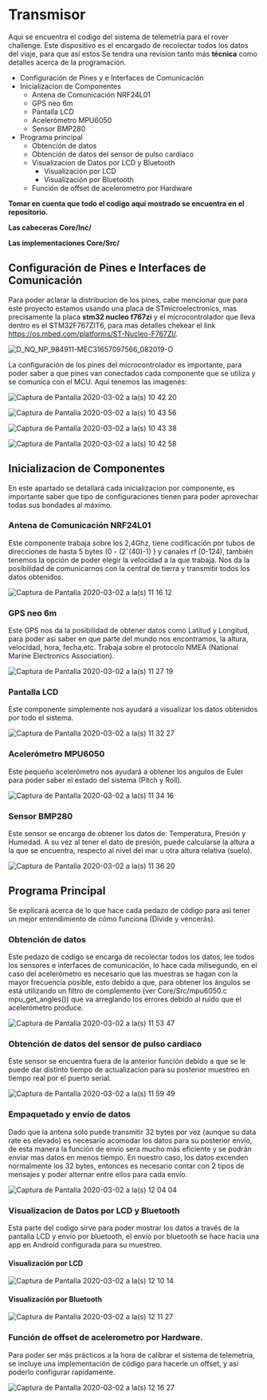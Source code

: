 # Transmisor
 Aqui se encuentra el codigo del sistema de telemetria para el rover challenge.
 Este dispositivo es el encargado de recolectar todos los datos del viaje, para que así estos 
 Se tendra una revision tanto más **técnica** como detalles acerca de la programación.
 
 - Configuración de Pines y e Interfaces de Comunicación
 - Inicializacion de Componentes
     - Antena de Comunicación NRF24L01
     - GPS neo 6m
     - Pantalla LCD
     - Acelerómetro MPU6050
     - Sensor BMP280
 - Programa principal
     - Obtención de datos
     - Obtención de datos del sensor de pulso cardiaco
     - Visualizacion de Datos por LCD y Bluetooth
         - Visualización por LCD
         - Visualización por Bluetooth
     - Función de offset de acelerometro por Hardware
     
**Tomar en cuenta que todo el codigo aqui mostrado se encuentra en el repositorio.**

**Las cabeceras Core/Inc/**

**Las implementaciones Core/Src/**
  
## Configuración de Pines e Interfaces de Comunicación
Para poder aclarar la distribucion de los pines, cabe mencionar que para este proyecto estamos usando una placa de STmicroelectronics, mas precisamente la placa **stm32 nucleo f767zi** y el microcontrolador que lleva dentro es el
STM32F767ZIT6, para mas detalles chekear el link https://os.mbed.com/platforms/ST-Nucleo-F767ZI/.

![D_NQ_NP_984911-MEC31657097566_082019-O](https://user-images.githubusercontent.com/47458067/75688224-80cbf280-5c75-11ea-8056-dca3b89d8adb.jpg)

La configuración de los pines del microcontrolador es importante, para poder saber a que pines van conectados cada componente que se utiliza y se comunica con el MCU.
Aqui tenemos las imagenes:

![Captura de Pantalla 2020-03-02 a la(s) 10 42 20](https://user-images.githubusercontent.com/47458067/75687280-efa84c00-5c73-11ea-9192-715d04c2c1db.png)

![Captura de Pantalla 2020-03-02 a la(s) 10 43 56](https://user-images.githubusercontent.com/47458067/75687329-06e73980-5c74-11ea-9154-d7a7739efd7b.png)

![Captura de Pantalla 2020-03-02 a la(s) 10 43 38](https://user-images.githubusercontent.com/47458067/75687377-1797af80-5c74-11ea-87a9-ff5eb6385fc6.png)

![Captura de Pantalla 2020-03-02 a la(s) 10 42 58](https://user-images.githubusercontent.com/47458067/75687423-28e0bc00-5c74-11ea-85eb-f80f47c5bd80.png)

## Inicializacion de Componentes
En este apartado se detallará cada inicializacion por componente, es importante saber que tipo de configuraciones tienen para poder aprovechar todas sus bondades al máximo.

### Antena de Comunicación NRF24L01
Este componente trabaja sobre los 2,4Ghz, tiene codificación por tubos de direcciones de hasta 5 bytes (0 - (2ˆ(40)-1) ) y  canales rf (0-124), también tenemos la opción de poder elegir la velocidad a la que trabaja. Nos da la posibilidad de comunicarnos con la central de tierra y transmitir todos los datos obtenidos.

![Captura de Pantalla 2020-03-02 a la(s) 11 16 12](https://user-images.githubusercontent.com/47458067/75689556-c4bff700-5c77-11ea-880e-24cf4e0d10b9.png)

### GPS neo 6m
Este GPS nos da la posibilidad de obtener datos como Latitud y Longitud, para poder asi saber en que parte del mundo nos encontramos, la altura, velocidad, hora, fecha,etc. Trabaja sobre el protocolo NMEA (National Marine Electronics Association).

![Captura de Pantalla 2020-03-02 a la(s) 11 27 19](https://user-images.githubusercontent.com/47458067/75690181-ca6a0c80-5c78-11ea-9bf2-fc089c6ed2f8.png)

### Pantalla LCD
Este componente simplemente nos ayudará a visualizar los datos obtenidos por todo el sistema.

![Captura de Pantalla 2020-03-02 a la(s) 11 32 27](https://user-images.githubusercontent.com/47458067/75690593-8297b500-5c79-11ea-94a3-f266489fd455.png)

### Acelerómetro MPU6050
Este pequeño acelerómetro nos ayudará a obtener los angulos de Euler para poder saber el estado del sistema (Pitch y Roll).

![Captura de Pantalla 2020-03-02 a la(s) 11 34 16](https://user-images.githubusercontent.com/47458067/75690751-c25e9c80-5c79-11ea-9947-fff552c1cd35.png)

### Sensor BMP280
Este sensor se encarga de obtener los datos de: Temperatura, Presión y Humedad. A su vez al tener el dato de presión, puede calcularse la altura a la que se encuentra, respecto al nivel del mar u otra altura relativa (suelo).

![Captura de Pantalla 2020-03-02 a la(s) 11 36 20](https://user-images.githubusercontent.com/47458067/75690935-0fdb0980-5c7a-11ea-86ea-cbab0720f7b4.png)

## Programa Principal
Se explicará acerca de lo que hace cada pedazo de código para asi tener un mejor entendimiento de cómo funciona 
(Divide y vencerás).

### Obtención de datos
Este pedazo de codigo se encarga de recolectar todos los datos, lee todos los sensores e interfaces de comunicación, lo hace cada milisegundo, en el caso del acelerómetro es necesario que las muestras se hagan con la mayor frecuencia posible, esto debido a que, para obtener los ángulos se está utilizando un filtro de complemento (ver Core/Src/mpu6050.c mpu_get_angles()) que va arreglando los errores debido al ruido que el acelerómetro produce.

![Captura de Pantalla 2020-03-02 a la(s) 11 53 47](https://user-images.githubusercontent.com/47458067/75692823-7b25db00-5c7c-11ea-924e-9df74315a0ec.png)

### Obtención de datos del sensor de pulso cardiaco
Este sensor se encuentra fuera de la anterior función debido a que se le puede dar distinto tiempo de actualizacion para su posterior muestreo en tiempo real por el puerto serial.

![Captura de Pantalla 2020-03-02 a la(s) 11 59 49](https://user-images.githubusercontent.com/47458067/75693446-53834280-5c7d-11ea-81ea-17dc155f67bd.png)

### Empaquetado y envío de datos
Dado que la antena solo puede transmitir 32 bytes por vez (aunque su data rate es elevado) es necesario acomodar los datos para su posterior envío, de esta manera la función de envío sera mucho más eficiente y se podrán enviar mas datos en menos tiempo. En nuestro caso, los datos excenden normalmente los 32 bytes, entonces es necesario contar con 2 tipos de mensajes y poder alternar entre ellos para cada envío.

![Captura de Pantalla 2020-03-02 a la(s) 12 04 04](https://user-images.githubusercontent.com/47458067/75693816-ec19c280-5c7d-11ea-957a-66fe1266b6da.png)

### Visualizacion de Datos por LCD y Bluetooth
Esta parte del codigo sirve para poder mostrar los datos a través de la pantalla LCD y envío por bluetooth, el envío por bluetooth se hace hacia una app en Android configurada para su muestreo.

#### Visualización por LCD
![Captura de Pantalla 2020-03-02 a la(s) 12 10 14](https://user-images.githubusercontent.com/47458067/75694366-c93bde00-5c7e-11ea-9e3d-3eb8ff1dc54a.png)

#### Visualización por Bluetooth
![Captura de Pantalla 2020-03-02 a la(s) 12 11 27](https://user-images.githubusercontent.com/47458067/75694467-f4263200-5c7e-11ea-8dc9-9b822fca1e00.png)

### Función de offset de acelerometro por Hardware.
Para poder ser más prácticos a la hora de calibrar el sistema de telemetría, se incluye una implementación de código para hacerle un offset, y así poderlo configurar rapidamente.

![Captura de Pantalla 2020-03-02 a la(s) 12 16 27](https://user-images.githubusercontent.com/47458067/75694917-a78f2680-5c7f-11ea-8c69-78fb06c9b267.png)
